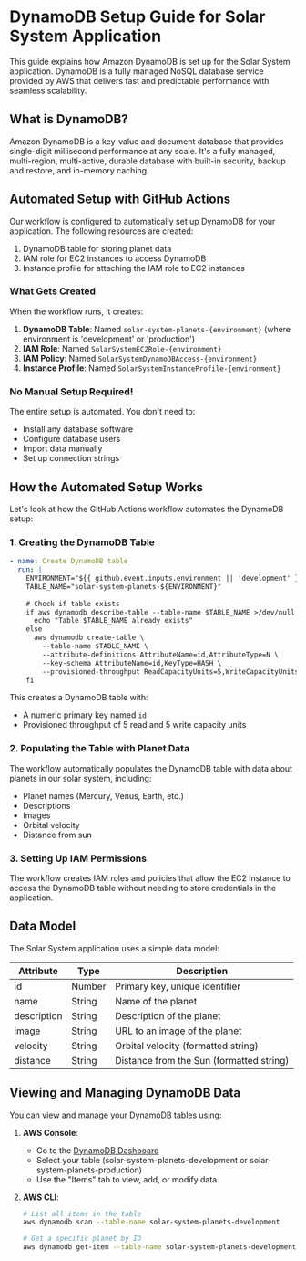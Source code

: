 # DynamoDB Setup Guide for Solar System Application

This guide explains how Amazon DynamoDB is set up for the Solar System application. DynamoDB is a fully managed NoSQL database service provided by AWS that delivers fast and predictable performance with seamless scalability.

## What is DynamoDB?

Amazon DynamoDB is a key-value and document database that provides single-digit millisecond performance at any scale. It's a fully managed, multi-region, multi-active, durable database with built-in security, backup and restore, and in-memory caching.

## Automated Setup with GitHub Actions

Our workflow is configured to automatically set up DynamoDB for your application. The following resources are created:

1. DynamoDB table for storing planet data
2. IAM role for EC2 instances to access DynamoDB
3. Instance profile for attaching the IAM role to EC2 instances

### What Gets Created

When the workflow runs, it creates:

1. **DynamoDB Table**: Named `solar-system-planets-{environment}` (where environment is 'development' or 'production')
2. **IAM Role**: Named `SolarSystemEC2Role-{environment}`
3. **IAM Policy**: Named `SolarSystemDynamoDBAccess-{environment}` 
4. **Instance Profile**: Named `SolarSystemInstanceProfile-{environment}`

### No Manual Setup Required!

The entire setup is automated. You don't need to:
- Install any database software
- Configure database users
- Import data manually
- Set up connection strings

## How the Automated Setup Works

Let's look at how the GitHub Actions workflow automates the DynamoDB setup:

### 1. Creating the DynamoDB Table

```yaml
- name: Create DynamoDB table
  run: |
    ENVIRONMENT="${{ github.event.inputs.environment || 'development' }}"
    TABLE_NAME="solar-system-planets-${ENVIRONMENT}"
    
    # Check if table exists
    if aws dynamodb describe-table --table-name $TABLE_NAME >/dev/null 2>&1; then
      echo "Table $TABLE_NAME already exists"
    else
      aws dynamodb create-table \
        --table-name $TABLE_NAME \
        --attribute-definitions AttributeName=id,AttributeType=N \
        --key-schema AttributeName=id,KeyType=HASH \
        --provisioned-throughput ReadCapacityUnits=5,WriteCapacityUnits=5
    fi
```

This creates a DynamoDB table with:
- A numeric primary key named `id`
- Provisioned throughput of 5 read and 5 write capacity units

### 2. Populating the Table with Planet Data

The workflow automatically populates the DynamoDB table with data about planets in our solar system, including:
- Planet names (Mercury, Venus, Earth, etc.)
- Descriptions
- Images
- Orbital velocity
- Distance from sun

### 3. Setting Up IAM Permissions

The workflow creates IAM roles and policies that allow the EC2 instance to access the DynamoDB table without needing to store credentials in the application.

## Data Model

The Solar System application uses a simple data model:

| Attribute   | Type   | Description                           |
|-------------|--------|---------------------------------------|
| id          | Number | Primary key, unique identifier        |
| name        | String | Name of the planet                    |
| description | String | Description of the planet             |
| image       | String | URL to an image of the planet         |
| velocity    | String | Orbital velocity (formatted string)   |
| distance    | String | Distance from the Sun (formatted string) |

## Viewing and Managing DynamoDB Data

You can view and manage your DynamoDB tables using:

1. **AWS Console**:
   - Go to the [DynamoDB Dashboard](https://console.aws.amazon.com/dynamodb/)
   - Select your table (solar-system-planets-development or solar-system-planets-production)
   - Use the "Items" tab to view, add, or modify data

2. **AWS CLI**:
   ```bash
   # List all items in the table
   aws dynamodb scan --table-name solar-system-planets-development
   
   # Get a specific planet by ID
   aws dynamodb get-item --table-name solar-system-planets-development --key '{"id": {"N": "3"}}'
